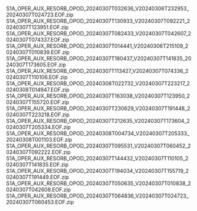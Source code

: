 S1A_OPER_AUX_RESORB_OPOD_20240307T032636_V20240306T232953_20240307T024723.EOF.zip
S1A_OPER_AUX_RESORB_OPOD_20240307T130933_V20240307T092221_20240307T123951.EOF.zip
S1A_OPER_AUX_RESORB_OPOD_20240307T082433_V20240307T042607_20240307T074337.EOF.zip
S1A_OPER_AUX_RESORB_OPOD_20240307T014441_V20240306T215109_20240307T010839.EOF.zip
S1A_OPER_AUX_RESORB_OPOD_20240307T180437_V20240307T141835_20240307T173605.EOF.zip
S1A_OPER_AUX_RESORB_OPOD_20240307T113427_V20240307T074336_20240307T110106.EOF.zip
S1A_OPER_AUX_RESORB_OPOD_20240308T022732_V20240307T223217_20240308T014947.EOF.zip
S1A_OPER_AUX_RESORB_OPOD_20240307T163038_V20240307T123950_20240307T155720.EOF.zip
S1A_OPER_AUX_RESORB_OPOD_20240307T230629_V20240307T191448_20240307T223218.EOF.zip
S1A_OPER_AUX_RESORB_OPOD_20240307T212635_V20240307T173604_20240307T205334.EOF.zip
S1A_OPER_AUX_RESORB_OPOD_20240308T004734_V20240307T205333_20240308T001103.EOF.zip
S1A_OPER_AUX_RESORB_OPOD_20240307T095531_V20240307T060452_20240307T092222.EOF.zip
S1A_OPER_AUX_RESORB_OPOD_20240307T144432_V20240307T110105_20240307T141835.EOF.zip
S1A_OPER_AUX_RESORB_OPOD_20240307T194034_V20240307T155719_20240307T191449.EOF.zip
S1A_OPER_AUX_RESORB_OPOD_20240307T050635_V20240307T010838_20240307T042608.EOF.zip
S1A_OPER_AUX_RESORB_OPOD_20240307T064836_V20240307T024723_20240307T060453.EOF.zip